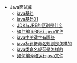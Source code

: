 <!-- docs/_sidebar.md --> 

* Java面试库
  * [java基础](/java基础/0面向对象编程有哪些特征.md)
  * [java基础01](/java基础01/0面向对象编程有哪些特征.md)
  * [JDK与JRE的区别是什么](/菜单/2JDK与JRE的区别是什么.md)
  * [如何编译和运行java文件](/菜单/3如何编译和运行java文件.md)
  * [java中关键字有哪些](/菜单/4java中关键字有哪些.md)
  * [java标识符命名规则是怎样的](/菜单/5java标识符命名规则是怎样的.md)
  * [java类命名规范是怎样的](/菜单/6java类命名规范是怎样的.md)
  * [如何编译和运行java文件](/菜单/7如何编译和运行java文件.md)
  <!-- * [java基础](/java基础/0java基础.md) -->

<!-- * 搭建技巧
  * [实体管理](/菜单/5实体管理.md)
  * [数据字典](/菜单/6数据字典.md)
  * [菜单管理](/菜单/7菜单管理.md)
  * [页面管理](/菜单/8页面管理.md)
  * [权限管理](/权限管理/0权限管理.md)
  * [导入导出功能](/菜单/9导入导出.md) -->

